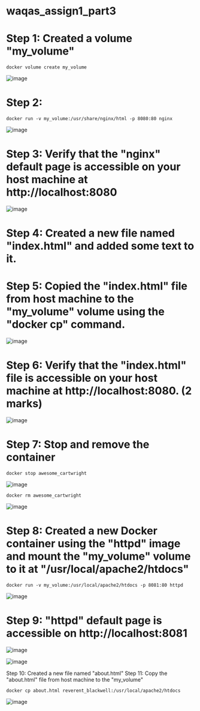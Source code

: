 # waqas_assign1_part3
# Step 1: Created a volume "my_volume"
```
docker volume create my_volume
```
![image](https://github.com/mwaqaskh/waqas_assign1_part3/assets/39801941/3b69ac48-0af4-416c-8b01-a3df4fdaa767)

# Step 2:
```
docker run -v my_volume:/usr/share/nginx/html -p 8080:80 nginx
```

![image](https://github.com/mwaqaskh/waqas_assign1_part3/assets/39801941/1ebdc36f-9812-47b1-bb58-8ee46d528ab9)

# Step 3: Verify that the "nginx" default page is accessible on your host machine at http://localhost:8080

![image](https://github.com/mwaqaskh/waqas_assign1_part3/assets/39801941/10370b23-fcc6-403b-8f93-57cbddd35079)


# Step 4: Created a new file named "index.html" and added some text to it.

# Step 5: Copied the "index.html" file from host machine to the "my_volume" volume using the "docker cp" command.

![image](https://github.com/mwaqaskh/waqas_assign1_part3/assets/39801941/bf40faf6-3d00-417a-97c3-7e913ec1002e)

# Step 6: Verify that the "index.html" file is accessible on your host machine at http://localhost:8080. (2 marks)

![image](https://github.com/mwaqaskh/waqas_assign1_part3/assets/39801941/0c33065e-e124-4347-ba37-f3a4f6ace4fe)

# Step 7: Stop and remove the container
```
docker stop awesome_cartwright
```
![image](https://github.com/mwaqaskh/waqas_assign1_part3/assets/39801941/479a0b56-e026-481f-aacb-19e3f40fe9ad)

```
docker rm awesome_cartwright
```
![image](https://github.com/mwaqaskh/waqas_assign1_part3/assets/39801941/93723ddf-fcad-467c-9f97-49e80f51432a)

# Step 8: Created a new Docker container using the "httpd" image and mount the "my_volume" volume to it at "/usr/local/apache2/htdocs"
```
docker run -v my_volume:/usr/local/apache2/htdocs -p 8081:80 httpd
```
![image](https://github.com/mwaqaskh/waqas_assign1_part3/assets/39801941/f8a504cb-3833-41c8-9328-385d1cee3af1)
 
# Step 9: "httpd" default page is accessible on http://localhost:8081

![image](https://github.com/mwaqaskh/waqas_assign1_part3/assets/39801941/b6e06206-a8d0-4a9f-97d9-f9873ca4896a)


![image](https://github.com/mwaqaskh/waqas_assign1_part3/assets/39801941/222f006a-ba62-4f4b-a771-4bc15b2303fc)

Step 10: Created a new file named "about.html"
Step 11: Copy the "about.html" file from host machine to the "my_volume"
```
docker cp about.html reverent_blackwell:/usr/local/apache2/htdocs 
```

![image](https://github.com/mwaqaskh/waqas_assign1_part3/assets/39801941/28ddaa2f-e8dd-484a-8771-ba13768e44ea)


